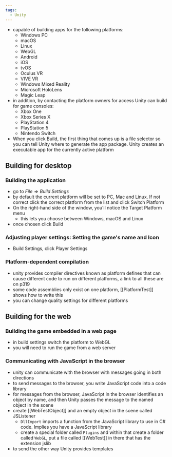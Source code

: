 ```yaml
---
tags:
  - Unity
---
```

- capable of building apps for the following platforms:
	- Windows PC
	- macOS
	- Linux
	- WebGL
	- Android
	- iOS
	- tvOS
	- Oculus VR
	- VIVE VR
	- Windows Mixed Reality
	- Microsoft HoloLens
	- Magic Leap
- in addition, by contacting the platform owners for access Unity can build for game consoles:
	- Xbox One
	- Xbox Series X
	- PlayStation 4
	- PlayStation 5
	- Nintendo Switch
- When you click Build, the first thing that comes up is a file selector so you can tell Unity where to generate the app package. Unity creates an executable app for the currently active platform
## Building for desktop
### Building the application
- go to $File \Rightarrow Build \; Settings$ 
- by default the current platform will be set to PC, Mac and Linux. If not correct click the correct platform from the list and click Switch Platform
- On the right-hand side of the window, you'll notice the Target Platform menu
	- this lets you choose between Windows, macOS and Linux
- once chosen click Build
### Adjusting player settings: Setting the game's name and Icon
- Build Settings, click Player Settings 
### Platform-dependent compilation
- unity provides compiler directives known as platform defines that can cause different code to run on different platforms, a link to all these are on p319
- some code assemblies only exist on one platform, [[PlatformTest]] shows how to write this
- you can change quality settings for different platforms
## Building for the web
### Building the game embedded in a web page
- in build settings switch the platform to WebGL
- you will need to run the game from a web server
### Communicating with JavaScript in the browser
- unity can communicate with the browser with messages going in both directions
- to send messages to the browser, you write JavaScript code into a code library
- for messages from the browser, JavaScript in the browser identifies an object by name, and then Unity passes the message to the named object in the scene
- create  [[WebTestObject]] and an empty object in the scene called JSListener
	- `DllImport` imports a function from the JavaScript library to use in C# code. Implies you have a JavaScript library
	- create a special folder called `Plugins` and within that create a folder called `WebGL`, put a file called [[WebTest]] in there that has the extension jslib 
- to send the other way Unity provides templates